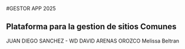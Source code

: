 #GESTOR APP 2025
## Plataforma para la gestion  de sitios Comunes
JUAN DIEGO SANCHEZ - WD
DAVID ARENAS OROZCO
Melissa Beltran
